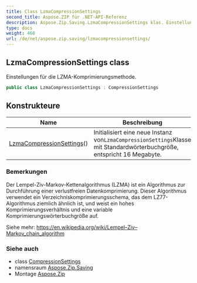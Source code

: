 ```yaml
---
title: Class LzmaCompressionSettings
second_title: Aspose.ZIP für .NET-API-Referenz
description: Aspose.Zip.Saving.LzmaCompressionSettings klas. Einstellungen für die LZMAKomprimierungsmethode.
type: docs
weight: 460
url: /de/net/aspose.zip.saving/lzmacompressionsettings/
---
```

## LzmaCompressionSettings class

Einstellungen für die LZMA-Komprimierungsmethode.

```csharp
public class LzmaCompressionSettings : CompressionSettings
```

## Konstrukteure

| Name | Beschreibung |
| --- | --- |
| [LzmaCompressionSettings](lzmacompressionsettings/)() | Initialisiert eine neue Instanz von`LzmaCompressionSettings`Klasse mit Standardwörterbuchgröße, entspricht 16 Megabyte. |

### Bemerkungen

Der Lempel-Ziv-Markov-Kettenalgorithmus (LZMA) ist ein Algorithmus zur Durchführung einer verlustfreien Datenkomprimierung. Dieser Algorithmus verwendet ein Verzeichniskomprimierungsschema, das dem LZ77-Algorithmus ziemlich ähnlich ist, und weist ein hohes Komprimierungsverhältnis und eine variable Komprimierungswörterbuchgröße auf.

Siehe mehr: https://en.wikipedia.org/wiki/Lempel–Ziv–Markov_chain_algorithm

### Siehe auch

* class [CompressionSettings](../compressionsettings/)
* namensraum [Aspose.Zip.Saving](../../aspose.zip.saving/)
* Montage [Aspose.Zip](../../)


